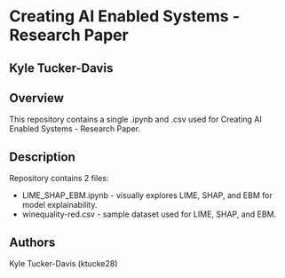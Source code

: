 # Creating AI Enabled Systems - Research Paper

## Kyle Tucker-Davis

## Overview
This repository contains a single .ipynb and .csv used for Creating AI Enabled Systems - Research Paper.

## Description
Repository contains 2 files:
 - LIME_SHAP_EBM.ipynb - visually explores LIME, SHAP, and EBM for model explainability. 
 - winequality-red.csv - sample dataset used for LIME, SHAP, and EBM.

## Authors

Kyle Tucker-Davis (ktucke28)

